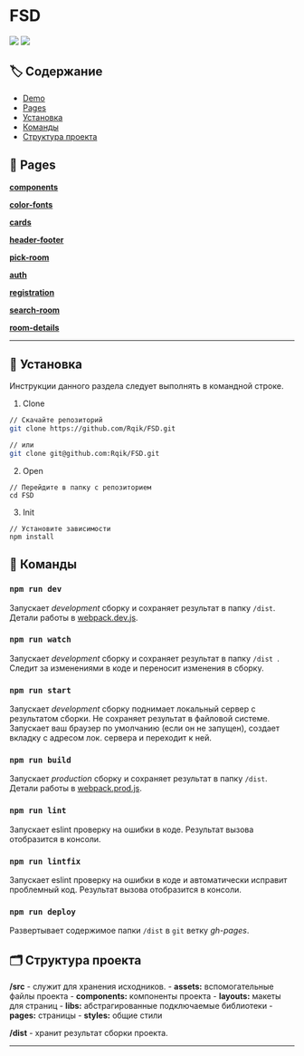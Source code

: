 # FSD
<img src="https://img.shields.io/badge/npm-v7.7.6-blue">
<img src="https://img.shields.io/badge/node->=15.10.0-ff0062">

## 🏷️ Содержание
- [Demo](https://rqik.github.io/FSD)
- [Pages](#pages)
- [Установка](#installation)
- [Команды](#commands)
- [Структура проекта](#structure)

## <a name="pages"></a> 📝 Pages

[**components**](https://rqik.github.io/FSD/components-page.html) </br>

[**color-fonts**](https://rqik.github.io/FSD/color-fonts.html) 

[**cards**](https://rqik.github.io/FSD/cards.html) 

[**header-footer**](https://rqik.github.io/FSD/header-footer.html)

[**pick-room**](https://rqik.github.io/FSD/pick-room.html)

[**auth**](https://rqik.github.io/FSD/auth.html)

[**registration**](https://rqik.github.io/FSD/registration.html)

[**search-room**](https://rqik.github.io/FSD/search-room.html)

[**room-details**](https://rqik.github.io/FSD/room-details.html) 

---

## <a name="installation"></a> 💾 Установка

Инcтрукции данного раздела следует выполнять в командной строке.

1. Clone

```bash 
// Скачайте репозиторий
git clone https://github.com/Rqik/FSD.git

// или
git clone git@github.com:Rqik/FSD.git
```

2. Open

```console
// Перейдите в папку с репозиторием
cd FSD
```

3. Init

```console
// Установите зависимости
npm install
```

## <a name="commands"></a> 📗 Команды

### `npm run dev` 
Запускает *development* сборку и сохраняет результат 
в папку `/dist`. Детали работы в [webpack.dev.js](./config/webpack.dev.js).

### `npm run watch` 
Запускает *development* сборку и сохраняет результат в папку `/dist
`. Следит за изменениями в коде и переносит изменения в сборку. 

### `npm run start`  
Запускает *development* сборку поднимает локальный сервер с результатом cборки. Не сохраняет результат в файловой системе. Запускает ваш браузер по умолчанию (если он не запущен), создает вкладку с адресом лок. сервера и переходит к ней.

### `npm run build`
Запускает *production* сборку и сохраняет результат в папку `/dist`. Детали работы в [webpack.prod.js](./config/webpack.prod.js).

### `npm run lint` 
Запускает eslint проверку на ошибки в коде. Результат вызова отобразится в консоли.

### `npm run lintfix` 
Запускает eslint проверку на ошибки в коде и автоматически исправит проблемный код. Результат вызова отобразится в консоли.

### `npm run deploy`
Развертывает содержимое папки `/dist` в `git` ветку *gh-pages*.

##  <a name="structure"></a> 🗂️ Структура проекта

**/src** - служит для хранения исходников.
    - **assets:** вспомогательные файлы проекта
    - **components:** компоненты проекта
    - **layouts:** макеты для страниц
    - **libs:** абстрагированные подключаемые библиотеки 
    - **pages:** страницы
    - **styles:** общие стили

**/dist** - хранит результат сборки проекта.

---
